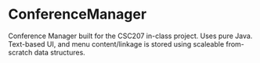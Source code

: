 # ConferenceManager
Conference Manager built for the CSC207 in-class project. Uses pure Java. Text-based UI, and menu content/linkage is stored using scaleable from-scratch data structures. 
